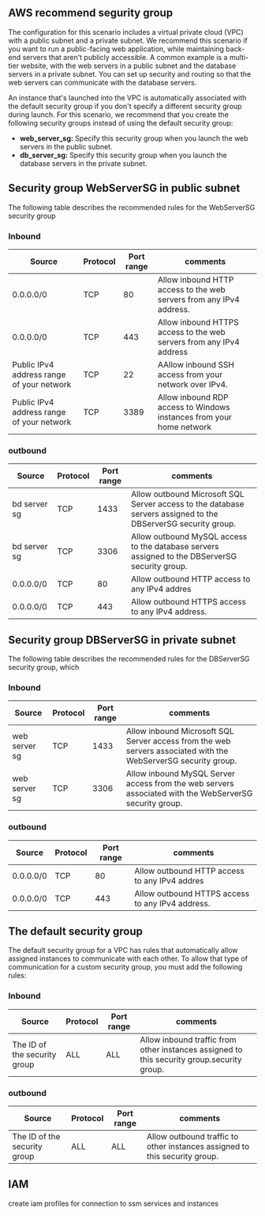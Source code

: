 AWS recommend segurity group
---

The configuration for this scenario includes a virtual private cloud (VPC) with a public subnet and a private subnet. We recommend this scenario if you want to run a public-facing web application, while maintaining back-end servers that aren't publicly accessible. A common example is a multi-tier website, with the web servers in a public subnet and the database servers in a private subnet. You can set up security and routing so that the web servers can communicate with the database servers.

An instance that's launched into the VPC is automatically associated with the default security group if you don't specify a different security group during launch. For this scenario, we recommend that you create the following security groups instead of using the default security group:

* **web_server_sg:** Specify this security group when you launch the web servers in the public subnet.
* **db_server_sg:** Specify this security group when you launch the database servers in the private subnet.

## Security group WebServerSG in public subnet
The following table describes the recommended rules for the WebServerSG security group
### Inbound
Source          | Protocol      | Port range    | comments      |
--------------- | ------------- | ------------- | ------------- |
0.0.0.0/0       | TCP           |  80           | Allow inbound HTTP access to the web servers from any IPv4 address.
0.0.0.0/0       | TCP           |  443          | Allow inbound HTTPS access to the web servers from any IPv4 address
Public IPv4 address range of your network      | TCP           |  22           | AAllow inbound SSH access from your network over IPv4.
Public IPv4 address range of your network      | TCP           |  3389           | Allow inbound RDP access to Windows instances from your home network

### outbound
Source          | Protocol      | Port range    | comments      |
--------------- | ------------- | ------------- | ------------- |
bd server sg    | TCP           |  1433         | Allow outbound Microsoft SQL Server access to the database servers assigned to the DBServerSG security group.
bd server sg    | TCP           |  3306         | Allow outbound MySQL access to the database servers assigned to the DBServerSG security group.
0.0.0.0/0       | TCP           |  80           | Allow outbound HTTP access to any IPv4 addres
0.0.0.0/0       | TCP           |  443          | Allow outbound HTTPS access to any IPv4 address.


## Security group DBServerSG in private subnet
The following table describes the recommended rules for the DBServerSG security group, which

### Inbound
Source          | Protocol      | Port range    | comments      |
--------------- | ------------- | ------------- | ------------- |
web server sg    | TCP           |  1433         | Allow inbound Microsoft SQL Server access from the web servers associated with the WebServerSG security group.
web server sg    | TCP           |  3306         | Allow inbound MySQL Server access from the web servers associated with the WebServerSG security group.


### outbound
Source          | Protocol      | Port range    | comments      |
--------------- | ------------- | ------------- | ------------- |
0.0.0.0/0       | TCP           |  80           | Allow outbound HTTP access to any IPv4 addres
0.0.0.0/0       | TCP           |  443          | Allow outbound HTTPS access to any IPv4 address.

## The default security group 

The default security group for a VPC has rules that automatically allow assigned instances to communicate with each other. To allow that type of communication for a custom security group, you must add the following rules:

### Inbound
Source          | Protocol      | Port range    | comments      |
--------------- | ------------- | ------------- | ------------- |
The ID of the security group   | ALL           |  ALL       | Allow inbound traffic from other instances assigned to this security group.security group.
### outbound
Source          | Protocol      | Port range    | comments      |
--------------- | ------------- | ------------- | ------------- |
The ID of the security group   | ALL           |  ALL         | Allow outbound traffic to other instances assigned to this security group.


## IAM
create iam profiles for connection to ssm services and instances
